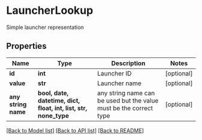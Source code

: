 # LauncherLookup

Simple launcher representation

## Properties
Name | Type | Description | Notes
------------ | ------------- | ------------- | -------------
**id** | **int** | Launcher ID | [optional] 
**value** | **str** | Launcher name | [optional] 
**any string name** | **bool, date, datetime, dict, float, int, list, str, none_type** | any string name can be used but the value must be the correct type | [optional]

[[Back to Model list]](../README.md#documentation-for-models) [[Back to API list]](../README.md#documentation-for-api-endpoints) [[Back to README]](../README.md)


